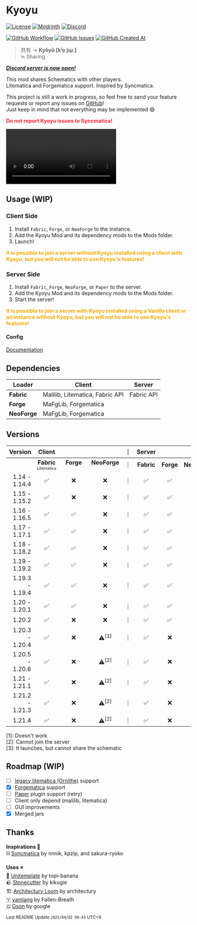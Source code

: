 # Kyoyu

[![License](https://img.shields.io/github/license/Vulpeus-Server/kyoyu)](http://www.gnu.org/licenses/lgpl-3.0.html)
[![Modrinth](https://img.shields.io/modrinth/dt/VozTPxB4?label=Modrinth%20Downloads)](https://modrinth.com/mod/VozTPxB4)
[![Discord](https://img.shields.io/discord/1331335879469563914?logo=Discord)](https://discord.gg/RcqXRsVcSr)

[![GitHub Workflow](https://github.com/Vulpeus-Server/kyoyu/actions/workflows/gradle.yml/badge.svg)](https://github.com/Vulpeus-Server/kyoyu/actions/workflows/gradle.yml)
[![GitHub Issues](https://img.shields.io/github/issues/Vulpeus-Server/kyoyu)](https://github.com/Vulpeus-Server/kyoyu/issues)
[![GitHub Created At](https://img.shields.io/github/created-at/Vulpeus-Server/kyoyu)](https://github.com/Vulpeus-Server/kyoyu)

> 共有 -> **Kyōyū [kʲo̞ːjɯ̟ː]**<br>
> ≒ Sharing

***[Discord server is now open!](https://discord.gg/RcqXRsVcSr)***

This mod shares Schematics with other players.<br>
Litematica and Forgematica support. Inspired by Syncmatica.

This project is still a work in progress, so feel free to send your feature requests or report any issues on [GitHub](https://github.com/Vulpeus-Server/kyoyu/issues)! <br>
Just keep in mind that not everything may be implemented 😄

<strong><font color=#ff223a>Do not report Kyoyu issues to Syncmatica!</font></strong>

<video src="https://github.com/user-attachments/assets/74d1d7f8-9d13-4886-aa26-96ae8849e093" controls="true"></video>

## Usage (WIP)

### Client Side

1. Install `Fabric`, `Forge`, or `NeoForge` to the instance.
2. Add the Kyoyu Mod and its dependency mods to the Mods folder.
3. Launch!

<b><font color=#F9AA00>It is possible to join a server without Kyoyu installed using a client with Kyoyu, but you will not be able to use Kyoyu's features!</font></b>

### Server Side

1. Install `Fabric`, `Forge`, `NeoForge`, or `Paper` to the server.
2. Add the Kyoyu Mod and its dependency mods to the Mods folder.
3. Start the server!

<b><font color=#F9AA00>It is possible to join a server with Kyoyu installed using a Vanilla client or an instance without Kyoyu, but you will not be able to use Kyoyu's features!</font></b>

#### Config

[Documentation](https://github.com/Vulpeus-Server/kyoyu/blob/main/docs/config.md)

## Dependencies

| Loader        | Client                          | Server     |
|---------------|---------------------------------|------------|
| **Fabric**    | Malilib, Litematica, Fabric API | Fabric API |
| **Forge**     | MaFgLib, Forgematica            |            |
| **NeoForge**  | MaFgLib, Forgematica            |            |

## Versions

| Version         | Client |        |       |｜| Server |        |        |       |
|----------------:|:------:|:------:|:-----:|--|:------:|:------:|:------:|:-----:|
|                 | **Fabric** <br><font size="-1"><small>Litematica</small></font> | **Forge** <br><font size="-1"><small><a href="https://modrinth.com/mod/forgematica"  style="color: white;" target="_blank">Forgematica</a></small></font> | **NeoForge** <br><font size="-1"><small><a href="https://modrinth.com/mod/forgematica"  style="color: white;" target="_blank">Forgematica</a></small></font> |｜| **Fabric** | **Forge** | **NeoForge** | **Paper** |
|   1.14 - 1.14.4 | ✅    | ❌    | ❌    |｜| ✅    | ✅    | ❌    | ❌    |
|   1.15 - 1.15.2 | ✅    | ❌    | ❌    |｜| ✅    | ✅    | ❌    | ❌    |
|   1.16 - 1.16.5 | ✅    | ✅    | ❌    |｜| ✅    | ✅    | ❌    | ❌    |
|   1.17 - 1.17.1 | ✅    | ✅    | ❌    |｜| ✅    | ✅    | ❌    | ❌    |
|   1.18 - 1.18.2 | ✅    | ✅    | ❌    |｜| ✅    | ✅    | ❌    | ❌    |
|   1.19 - 1.19.2 | ✅    | ✅    | ❌    |｜| ✅    | ✅    | ❌    | ❌    |
| 1.19.3 - 1.19.4 | ✅    | ✅    | ❌    |｜| ✅    | ✅    | ❌    | ⚠️<a><sup>[3]</sup></a>|
|   1.20 - 1.20.1 | ✅    | ✅    | ❌    |｜| ✅    | ✅    | ❌    | ⚠️<a><sup>[3]</sup></a>|
|          1.20.2 | ✅    | ❌    | ❌    |｜| ✅    | ✅    | ❌    | ⚠️<a><sup>[3]</sup></a>|
| 1.20.3 - 1.20.4 | ✅    | ❌    | ⚠️<a><sup>[1]</sup></a>    |｜| ✅    | ❌    | ⚠️<a><sup>[1]</sup></a>| ⚠️<a><sup>[3]</sup></a>|
| 1.20.5 - 1.20.6 | ✅    | ❌    | ⚠️<a><sup>[2]</sup></a>    |｜| ✅    | ❌    | ⚠️<a><sup>[1]</sup></a>    | ⚠️<a><sup>[3]</sup></a>|
|   1.21 - 1.21.1 | ✅    | ❌    | ⚠️<a><sup>[2]</sup></a>    |｜| ✅    | ❌    | ⚠️<a><sup>[1]</sup></a>    | ⚠️<a><sup>[3]</sup></a>|
| 1.21.2 - 1.21.3 | ✅    | ❌    | ⚠️<a><sup>[2]</sup></a>    |｜| ✅    | ❌    | ⚠️<a><sup>[1]</sup></a>    | ⚠️<a><sup>[3]</sup></a>|
|          1.21.4 | ✅    | ❌    | ⚠️<a><sup>[2]</sup></a>    |｜| ✅    | ❌    | ⚠️<a><sup>[1]</sup></a>    | ⚠️<a><sup>[3]</sup></a>|

<a>[1]</a>: Doesn't work<br>
<a>[2]</a>: Cannot join the server<br>
<a>[3]</a>: It launches, but cannot share the schematic<br>

## Roadmap (WIP)

- [ ] [legacy litematica (Ornithe)](https://github.com/maruohon/litematica/tree/ornithe/1.12.2) support
- [x] [Forgematica](https://modrinth.com/mod/forgematica) support
- [ ] [Paper](https://papermc.io/) plugin support (retry)
- [ ] Client only depend (malilib, litematica)
- [ ] GUI improvements
- [x] Merged jars

## Thanks

**Inspirations 🔖**<br>
⛓️ [Syncmatica](https://github.com/End-Tech/syncmatica) by nnnik, kpzip, and sakura-ryoko<br>

**Uses ⭐**<br>
🍤 [Unitemplate](https://github.com/topi-banana/unitemplate/tree/stonecutter) by topi-banana<br>
🪨 [Stonecutter](https://stonecutter.kikugie.dev/) by kikugie<br>
🏗️ [Architectury Loom](https://github.com/architectury/architectury-loom) by architectury<br>
🇾 [yamlang](https://github.com/Fallen-Breath/yamlang) by Fallen-Breath <br>
🇬 [Gson](https://github.com/google/gson) by google<br>

<small>Last README Update `2025/04/02 00:43` UTC+9
